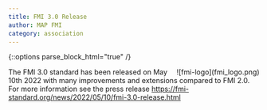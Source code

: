 ```yaml
---
title: FMI 3.0 Release 
author: MAP FMI
category: association
---
```



{::options parse_block_html="true" /}

<div style="float: right">
![fmi-logo](fmi_logo.png)
</div>

The FMI 3.0 standard has been released on May 10th 2022 with many improvements and extensions compared to FMI 2.0.
For more information see the press release https://fmi-standard.org/news/2022/05/10/fmi-3.0-release.html

